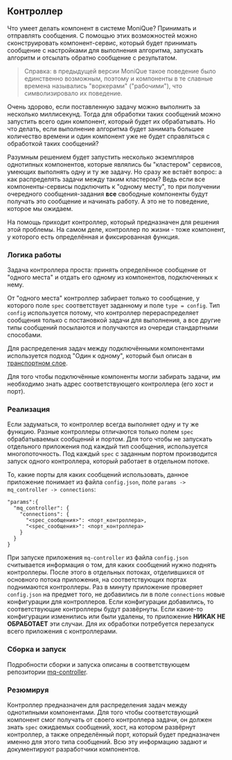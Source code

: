## Контроллер

Что умеет делать компонент в системе MoniQue?
Принимать и отправлять сообщения.
С помощью этих возможностей можно сконструировать компонент-сервис, который будет принимать сообщение с настройками для выполнения алгоритма, запускать алгоритм и отсылать обратно сообщение с результатом.

> Справка: в предыдущей версии MoniQue такое поведение было единственно возможным, поэтому и компоненты в те славные времена назывались "воркерами" ("рабочими"), что символизировало их поведение.

Очень здорово, если поставленную задачу можно выполнить за несколько миллисекунд.
Тогда для обработки таких сообщений можно запустить всего один компонент, который будет их обрабатывать.
Но что делать, если выполнение алгоритма будет занимать большее количество времени и один компонент уже не будет справляться с обработкой таких сообщений?

Разумным решением будет запустить несколько экземпляров однотипных компонентов, которые являлись бы "кластером" сервисов, умеющих выполнять одну и ту же задачу.
Но сразу же встаёт вопрос: а как распределять задачи между таким кластером?
Ведь если все компоненты-сервисы подключить к "одному месту", то при получении очередного сообщения-задания **все** свободные компоненты будут получать это сообщение и начинать работу.
А это не то поведение, которое мы ожидаем.

На помощь приходит контроллер, который предназначен для решения этой проблемы.
На самом деле, контроллер по жизни - тоже компонент, у которого есть определённая и фиксированная функция.

### Логика работы

Задача контроллера проста: принять определённое сообщение от "одного места" и отдать его одному из компонентов, подключенных к нему.

От "одного места" контроллер забирает только то сообщение, у которого поле `spec` соответствует заданному и поле `type = config`.
Тип `config` используется потому, что контроллер перераспределяет сообщения только с постановкой задачи для выполнения, а все другие типы сообщений посылаются и получаются из очереди стандартными способами.

Для распределения задач между подключёнными компонентами используется подход "Один к одному", который был описан в [транспортном слое](Transport.md).

Для того чтобы подключённые компоненты могли забирать задачи, им необходимо знать адрес соответствующего контроллера (его хост и порт).

### Реализация

Если задуматься, то контроллер всегда выполняет одну и ту же функцию.
Разные контроллеры отличаются только полем `spec` обрабатываемых сообщений и портом.
Для того чтобы не запускать отдельного приложения под каждый тип сообщения, используется многопоточность.
Под каждый `spec` с заданным портом производится запуск одного контроллера, который работает в отдельном потоке.

То, какие порты для каких сообщений использовать, данное приложение понимает из файла `config.json`, полe `params -> mq_controller -> connections`:

```
"params":{
  "mq_controller": {
    "connections": {
      "<spec_сообщения>": <порт_контроллера>,
      "<spec_сообщения>": <порт_контроллера>
    } 
  }
}
```

При запуске приложения `mq-controller` из файла `config.json` считывается информация о том, для каких сообщений нужно поднять контроллеры.
После этого в отдельных потоках, отделившихся от основного потока приложения, на соответствующих портах поднимаются контроллеры.
Раз в минуту приложение проверяет `config.json` на предмет того, не добавились ли в поле `connections` новые конфигурации для контроллеров.
Если конфигурации добавились, то соответствующие контроллеры будут развёрнуты. 
Если какие-то конфигурации изменились или были удалены, то приложение **НИКАК НЕ ОБРАБОТАЕТ** эти случаи.
Для их обработки потребуется перезапуск всего приложения с контроллерами.

### Сборка и запуск

Подробности сборки и запуска описаны в соответствующем репозитории [mq-controller](https://github.com/biocad/mq-controller).

### Резюмируя

Контроллер предназначен для распределения задач между однотипными компонентами.
Для того чтобы соответствующий компонент смог получать от своего контроллера задачи, он должен знать `spec` ожидаемых сообщений, хост, на котором развёрнут контроллер, а также определённый порт, который будет предназначен именно для этого типа сообщений.
Всю эту информацию задают и документируют разработчики компонентов.





